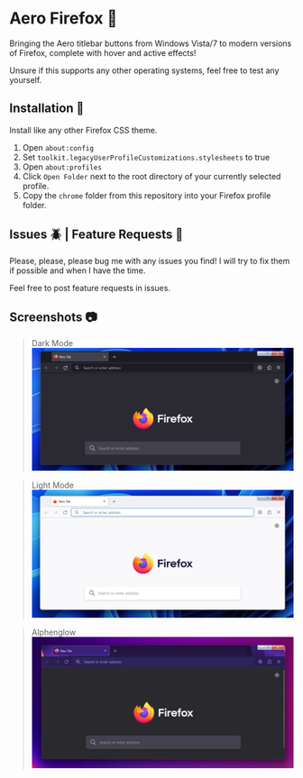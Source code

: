 # Aero Firefox 🦊

Bringing the Aero titlebar buttons from Windows Vista/7 to modern versions of Firefox, complete with hover and active effects!

Unsure if this supports any other operating systems, feel free to test any yourself.

## Installation 💾

Install like any other Firefox CSS theme.

1. Open `about:config`
2. Set `toolkit.legacyUserProfileCustomizations.stylesheets` to true
3. Open `about:profiles`
4. Click `Open Folder` next to the root directory of your currently selected profile.
5. Copy the `chrome` folder from this repository into your Firefox profile folder.

## Issues 🪲 | Feature Requests 📝

Please, please, please bug me with any issues you find! I will try to fix them if possible and when I have the time.

Feel free to post feature requests in issues.

## Screenshots 📷

> Dark Mode
![image](/screenshots/screen1.png)

>Light Mode
![image](/screenshots/screen2.png)

>Alphenglow
![image](/screenshots/screen3.png)
